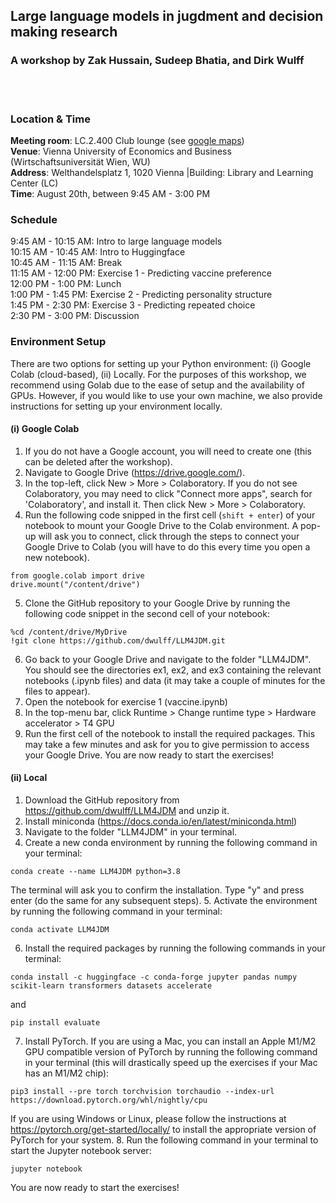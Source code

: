 ## Large language models in jugdment and decision making research
### A workshop by Zak Hussain, Sudeep Bhatia, and Dirk Wulff
<br><br>
### Location & Time
<b>Meeting room</b>: LC.2.400 Club lounge (see [google maps](https://goo.gl/maps/9NQky6m7Dx6pUQ5V6))<br> 
<b>Venue</b>: Vienna University of Economics and Business (Wirtschaftsuniversität Wien, WU)<br> 
<b>Address</b>: Welthandelsplatz 1, 1020 Vienna |Building: Library and Learning Center (LC)<br> 
<b>Time</b>: August 20th, between 9:45 AM - 3:00 PM

### Schedule
9:45 AM - 10:15 AM: Intro to large language models<br>
10:15 AM - 10:45 AM: Intro to Huggingface<br>
10:45 AM - 11:15 AM: Break<br>
11:15 AM - 12:00 PM: Exercise 1 - Predicting vaccine preference<br>
12:00 PM - 1:00 PM: Lunch<br>
1:00 PM - 1:45 PM: Exercise 2 - Predicting personality structure<br>
1:45 PM - 2:30 PM: Exercise 3 - Predicting repeated choice<br>
2:30 PM - 3:00 PM: Discussion<br>

### Environment Setup
There are two options for setting up your Python environment: (i) Google Colab (cloud-based), (ii) Locally. For the
purposes of this workshop, we recommend using Golab due to the ease of setup and the availability of GPUs. However, if
you would like to use your own machine, we also provide instructions for setting up your environment locally.

#### (i) Google Colab
1. If you do not have a Google account, you will need to create one (this can be deleted after the workshop).
2. Navigate to Google Drive (https://drive.google.com/).
3. In the top-left, click New > More > Colaboratory. If you do not see Colaboratory, you may need to click "Connect more apps", 
search for 'Colaboratory', and install it. Then click New > More > Colaboratory. 
4. Run the following code snipped in the first cell (```shift + enter```) of your notebook to mount your Google Drive to the Colab environment.
A pop-up will ask you to connect, click through the steps to connect your Google Drive to Colab (you will have to do this
every time you open a new notebook).
```
from google.colab import drive
drive.mount("/content/drive")
```
5. Clone the GitHub repository to your Google Drive by running the following code snippet in the second cell of your notebook:
```
%cd /content/drive/MyDrive
!git clone https://github.com/dwulff/LLM4JDM.git
```
6. Go back to your Google Drive and navigate to the folder "LLM4JDM". You should see the directories ex1, ex2, and ex3 
containing the relevant notebooks (.ipynb files) and data (it may take  a couple of minutes for the files to appear).
7. Open the notebook for exercise 1 (vaccine.ipynb)
8. In the top-menu bar, click Runtime > Change runtime type > Hardware accelerator > T4 GPU
9. Run the first cell of the notebook to install the required packages. This may take a few minutes and ask for you to
give permission to access your Google Drive. 
You are now ready to start the exercises!

#### (ii) Local
1. Download the GitHub repository from https://github.com/dwulff/LLM4JDM and unzip it.
2. Install miniconda  (https://docs.conda.io/en/latest/miniconda.html)
3. Navigate to the folder "LLM4JDM" in your terminal.
4. Create a new conda environment by running the following command in your terminal:
```
conda create --name LLM4JDM python=3.8
```
The terminal will ask you to confirm the installation. Type "y" and press enter (do the same for any subsequent steps).
5. Activate the environment by running the following command in your terminal:
```
conda activate LLM4JDM
```
6. Install the required packages by running the following commands in your terminal:
```
conda install -c huggingface -c conda-forge jupyter pandas numpy scikit-learn transformers datasets accelerate
```
and
```
pip install evaluate
```
7. Install PyTorch. If you are using a Mac, you can install an Apple M1/M2 GPU compatible version of PyTorch by running the 
following command in your terminal (this will drastically speed up the exercises if your Mac has an M1/M2 chip):
```
pip3 install --pre torch torchvision torchaudio --index-url https://download.pytorch.org/whl/nightly/cpu
```
If you are using Windows or Linux, please follow the instructions at https://pytorch.org/get-started/locally/ to install
the appropriate version of PyTorch for your system.
8. Run the following command in your terminal to start the Jupyter notebook server:
```
jupyter notebook
```
You are now ready to start the exercises!





